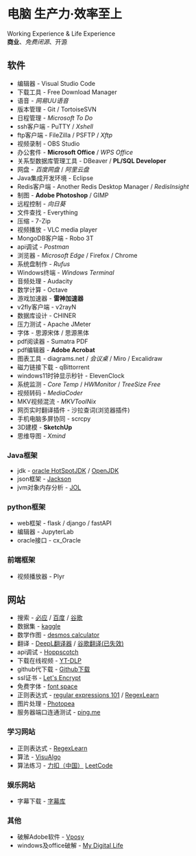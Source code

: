 # 电脑 生产力·效率至上

Working Experience &amp; Life Experience \
**商业**、*免费闭源*、开源

## 软件

* 编辑器 - Visual Studio Code
* 下载工具 - Free Download Manager
* 语音 - *网易UU语音*
* 版本管理 - Git / TortoiseSVN
* 日程管理 - *Microsoft To Do*
* ssh客户端 - PuTTY / *Xshell*
* ftp客户端 - FileZilla / PSFTP / *Xftp*
* 视频录制 - OBS Studio
* 办公套件 - **Microsoft Office** / *WPS Office*
* 关系型数据库管理工具 - DBeaver / **PL/SQL Developer**
* 网盘 - *百度网盘* / *阿里云盘*
* Java集成开发环境 - Eclipse
* Redis客户端 - Another Redis Desktop Manager / *RedisInsight*
* 制图 - **Adobe Photoshop** / GIMP
* 远程控制 - *向日葵*
* 文件查找 - Everything
* 压缩 - 7-Zip
* 视频播放 - VLC media player
* MongoDB客户端 - Robo 3T
* api调试 - *Postman*
* 浏览器 - *Microsoft Edge* / Firefox / Chrome
* 系统盘制作 - *Rufus*
* Windows终端 - *Windows Terminal*
* 音频处理 - Audacity
* 数学计算 - Octave
* 游戏加速器 - **雷神加速器**
* v2fly客户端 - v2rayN
* 数据库设计 - CHINER
* 压力测试 - Apache JMeter
* 字体 - 思源宋体 / 思源黑体
* pdf阅读器 - Sumatra PDF
* pdf编辑器 - **Adobe Acrobat**
* 图表工具 - diagrams.net / *会议桌* / Miro / Excalidraw
* 磁力链接下载 - qBittorrent
* windows11时钟显示秒针 - ElevenClock
* 系统监测 - *Core Temp* / *HWMonitor* / *TreeSize Free*
* 视频转码 - *MediaCoder*
* MKV视频混流 - *MKVToolNix*
* 网页实时翻译插件 - 沙拉查词(浏览器插件)
* 手机电脑多屏协同 - scrcpy
* 3D建模 - **SketchUp**
* 思维导图 - *Xmind*

### Java框架

* jdk - [oracle HotSpotJDK](https://www.oracle.com/java/technologies/downloads/) / [OpenJDK](https://openjdk.org/projects/jdk/)
* json框架 - [Jackson](https://github.com/FasterXML/jackson)
* jvm对象内存分析 - [JOL](https://github.com/openjdk/jol)

### python框架

* web框架 - flask / django / fastAPI
* 编辑器 - JupyterLab
* oracle接口 - cx_Oracle

### 前端框架

* 视频播放器 - Plyr

## 网站

* 搜索 - [必应](https://cn.bing.com/) / [百度](https://www.baidu.com/) / [谷歌](https://www.google.com/)
* 数据集 - [kaggle](https://www.kaggle.com/)
* 数学作图 - [desmos calculator](https://www.desmos.com/calculator?lang=zh-CN)
* 翻译 - [DeepL翻译器](https://www.deepl.com/translator) / [谷歌翻译(已失效)](https://translate.google.cn/)
* api调试 - [Hoppscotch](https://hoppscotch.io/cn)
* 下载在线视频 - [YT-DLP](https://github.com/yt-dlp/yt-dlp)
* github代下载 - [Github下载](https://d.serctl.com/)
* ssl证书 - [Let's Encrypt](https://letsencrypt.org/)
* 免费字体 - [font space](https://www.fontspace.com/)
* 正则表达式 - [regular expressions 101](https://regex101.com/) / [RegexLearn](https://regexlearn.com/)
* 图片处理 - [Photopea](https://www.photopea.com/)
* 服务器端口连通测试 - [ping.me](https://ping.pe/)

### 学习网站

* 正则表达式 - [RegexLearn](https://regexlearn.com/)
* 算法 - [VisuAlgo](https://visualgo.net/zh)
* 算法练习 - [力扣（中国）](https://leetcode-cn.com/) [LeetCode](https://leetcode.com/)

### 娱乐网站

* 字幕下载 - [字幕库](https://zimuku.org/)
### 其他

* 破解Adobe软件 - [Vposy](https://www.weibo.com/vposy)
* windows及office破解 - [My Digital Life](https://forums.mydigitallife.net/)
